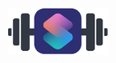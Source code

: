 <p align="center">
  <img src="./assets/Workout Shortcut Logo.png" alt="iOS Workout Shortcut" width="200"/>
</p>
